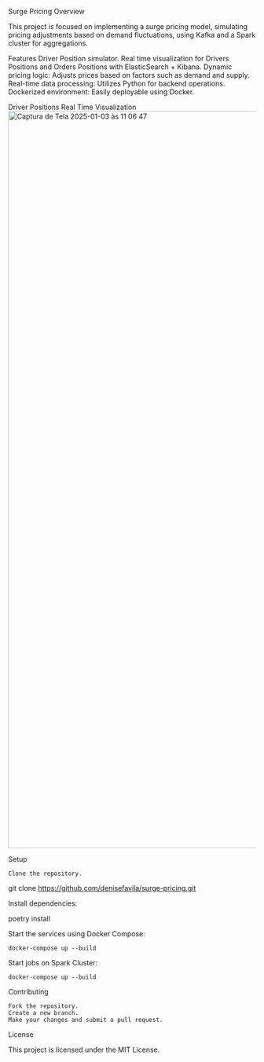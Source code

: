 Surge Pricing
Overview

This project is focused on implementing a surge pricing model, simulating pricing adjustments based on demand 
fluctuations, using Kafka and a Spark cluster for aggregations.

Features
    Driver Position simulator.
    Real time visualization for Drivers Positions and Orders Positions with ElasticSearch + Kibana.
    Dynamic pricing logic: Adjusts prices based on factors such as demand and supply.
    Real-time data processing: Utilizes Python for backend operations.
    Dockerized environment: Easily deployable using Docker.


Driver Positions Real Time Visualization
<img width="1501" alt="Captura de Tela 2025-01-03 às 11 06 47" src="https://github.com/user-attachments/assets/d49c80e4-ea83-4188-b072-f4b58b7252da" />



Setup

    Clone the repository.

git clone https://github.com/denisefavila/surge-pricing.git

Install dependencies:

poetry install

Start the services using Docker Compose:

    docker-compose up --build

Start jobs on Spark Cluster:

    docker-compose up --build

Contributing

    Fork the repository.
    Create a new branch.
    Make your changes and submit a pull request.

License

This project is licensed under the MIT License.

